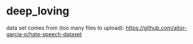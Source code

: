 # deep_loving

data set comes from (too many files to upload): https://github.com/aitor-garcia-p/hate-speech-dataset 
